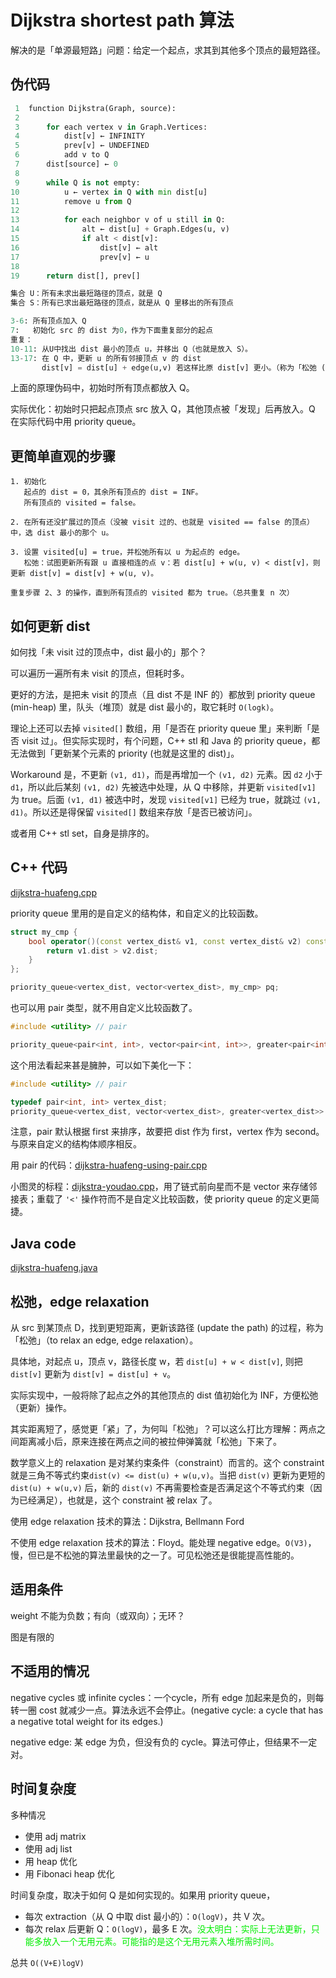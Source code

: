 # Dijkstra shortest path 算法

解决的是「单源最短路」问题：给定一个起点，求其到其他多个顶点的最短路径。

## 伪代码

```python
 1  function Dijkstra(Graph, source):
 2      
 3      for each vertex v in Graph.Vertices:
 4          dist[v] ← INFINITY
 5          prev[v] ← UNDEFINED                        
 6          add v to Q
 7      dist[source] ← 0
 8      
 9      while Q is not empty:
10          u ← vertex in Q with min dist[u]
11          remove u from Q
12          
13          for each neighbor v of u still in Q:
14              alt ← dist[u] + Graph.Edges(u, v)
15              if alt < dist[v]:
16                  dist[v] ← alt
17                  prev[v] ← u
18
19      return dist[], prev[]

集合 U：所有未求出最短路径的顶点，就是 Q
集合 S：所有已求出最短路径的顶点，就是从 Q 里移出的所有顶点

3-6: 所有顶点加入 Q
7:   初始化 src 的 dist 为0，作为下面重复部分的起点
重复：
10-11: 从U中找出 dist 最小的顶点 u，并移出 Q（也就是放入 S）。
13-17: 在 Q 中，更新 u 的所有邻接顶点 v 的 dist
       dist[v] = dist[u] + edge(u,v) 若这样比原 dist[v] 更小。（称为「松弛 (relax)」）

```

上面的原理伪码中，初始时所有顶点都放入 Q。

实际优化：初始时只把起点顶点 src 放入 Q，其他顶点被「发现」后再放入。Q 在实际代码中用 priority queue。

## 更简单直观的步骤

```
1. 初始化
   起点的 dist = 0，其余所有顶点的 dist = INF。
   所有顶点的 visited = false。

2. 在所有还没扩展过的顶点（没被 visit 过的、也就是 visited == false 的顶点）中，选 dist 最小的那个 u。

3. 设置 visited[u] = true，并松弛所有以 u 为起点的 edge。
   松弛：试图更新所有跟 u 直接相连的点 v：若 dist[u] + w(u, v) < dist[v]，则更新 dist[v] = dist[v] + w(u, v)。

重复步骤 2、3 的操作，直到所有顶点的 visited 都为 true。（总共重复 n 次）
```

## 如何更新 dist

如何找「未 visit 过的顶点中，dist 最小的」那个？

可以遍历一遍所有未 visit 的顶点，但耗时多。

更好的方法，是把未 visit 的顶点（且 dist 不是 INF 的）都放到 priority queue (min-heap) 里，队头（堆顶）就是 dist 最小的，取它耗时 `O(logk)`。

理论上还可以去掉 `visited[]` 数组，用「是否在 priority queue 里」来判断「是否 visit 过」。但实际实现时，有个问题，C++ stl 和 Java 的 priority queue，都无法做到「更新某个元素的 priority (也就是这里的 dist)」。

Workaround 是，不更新 `(v1, d1)`，而是再增加一个 `(v1, d2)` 元素。因 `d2` 小于 `d1`，所以此后某刻 `(v1, d2)` 先被选中处理，从 Q 中移除，并更新 `visited[v1]` 为 true。后面 `(v1, d1)` 被选中时，发现 `visited[v1]` 已经为 true，就跳过 `(v1, d1)`。所以还是得保留 `visited[]` 数组来存放「是否已被访问」。

或者用 C++ stl set，自身是排序的。

## C++ 代码

[dijkstra-huafeng.cpp](code/dijkstra-huafeng.cpp)

priority queue 里用的是自定义的结构体，和自定义的比较函数。

```cpp
struct my_cmp {
    bool operator()(const vertex_dist& v1, const vertex_dist& v2) const {
        return v1.dist > v2.dist;
    }
};

priority_queue<vertex_dist, vector<vertex_dist>, my_cmp> pq;
```

也可以用 pair 类型，就不用自定义比较函数了。

```cpp
#include <utility> // pair

priority_queue<pair<int, int>, vector<pair<int, int>>, greater<pair<int, int>>> q;
```

这个用法看起来甚是臃肿，可以如下美化一下：

```cpp
#include <utility> // pair

typedef pair<int, int> vertex_dist;
priority_queue<vertex_dist, vector<vertex_dist>, greater<vertex_dist>> pq;
```

注意，pair 默认根据 first 来排序，故要把 dist 作为 first，vertex 作为 second。与原来自定义的结构体顺序相反。

用 pair 的代码：[dijkstra-huafeng-using-pair.cpp](code/dijkstra-huafeng-using-pair.cpp)

小图灵的标程：[dijkstra-youdao.cpp](code/dijkstra-youdao.cpp)，用了链式前向星而不是 vector 来存储邻接表；重载了 `'<'` 操作符而不是自定义比较函数，使 priority queue 的定义更简捷。

## Java code

[dijkstra-huafeng.java](code/dijkstra-huafeng.java)

## 松弛，edge relaxation

从 src 到某顶点 D，找到更短距离，更新该路径 (update the path) 的过程，称为「松弛」（to relax an edge, edge relaxation）。

具体地，对起点 u，顶点 v，路径长度 w，若 `dist[u] + w < dist[v]`, 则把 `dist[v]` 更新为 `dist[v] = dist[u] + v`。

实际实现中，一般将除了起点之外的其他顶点的 dist 值初始化为 INF，方便松弛（更新）操作。

其实距离短了，感觉更「紧」了，为何叫「松弛」？可以这么打比方理解：两点之间距离减小后，原来连接在两点之间的被拉伸弹簧就「松弛」下来了。

数学意义上的 relaxation 是对某约束条件（constraint）而言的。这个 constraint 就是三角不等式约束`dist(v) <= dist(u) + w(u,v)`。当把 `dist(v)` 更新为更短的 `dist(u) + w(u,v)` 后，新的 `dist(v)` 不再需要检查是否满足这个不等式约束（因为已经满足），也就是，这个 constraint 被 relax 了。

使用 edge relaxation 技术的算法：Dijkstra, Bellmann Ford

不使用 edge relaxation 技术的算法：Floyd。能处理 negative edge。`O(V3)`，慢，但已是不松弛的算法里最快的之一了。可见松弛还是很能提高性能的。

## 适用条件

weight 不能为负数；有向（或双向）；无环？

图是有限的

## 不适用的情况

negative cycles 或 infinite cycles：一个cycle，所有 edge 加起来是负的，则每转一圈 cost 就减少一点。算法永远不会停止。(negative cycle: a cycle that has a negative total weight for its edges.)

negative edge: 某 edge 为负，但没有负的 cycle。算法可停止，但结果不一定对。

## 时间复杂度

多种情况
* 使用 adj matrix
* 使用 adj list
* 用 heap 优化
* 用 Fibonaci heap 优化

时间复杂度，取决于如何 Q 是如何实现的。如果用 priority queue，
* 每次 extraction（从 Q 中取 dist 最小的）：`O(logV)`，共 V 次。
* 每次 relax 后更新 Q：`O(logV)`，最多 E 次。<font color=」red」>没太明白：实际上无法更新，只能多放入一个无用元素。可能指的是这个无用元素入堆所需时间。</font>

总共 `O((V+E)logV)`
